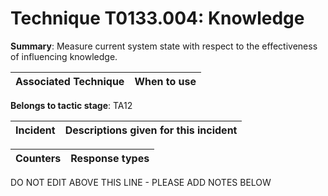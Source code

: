 # Technique T0133.004: Knowledge

**Summary**: Measure current system state with respect to the effectiveness of influencing knowledge.


| Associated Technique | When to use |
| --------- | ------------------------- |


**Belongs to tactic stage**: TA12


| Incident | Descriptions given for this incident |
| -------- | -------------------- |



| Counters | Response types |
| -------- | -------------- |


DO NOT EDIT ABOVE THIS LINE - PLEASE ADD NOTES BELOW